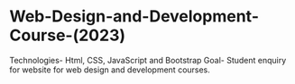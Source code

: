# Web-Design-and-Development-Course-(2023)
Technologies- Html, CSS, JavaScript and Bootstrap 
Goal- Student enquiry for website for web design and development courses. 
